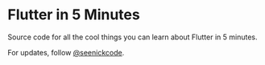 # Flutter in 5 Minutes

Source code for all the cool things you can learn about Flutter in 5 minutes.

For updates, follow [@seenickcode](https://twitter.com/seenickcode).
